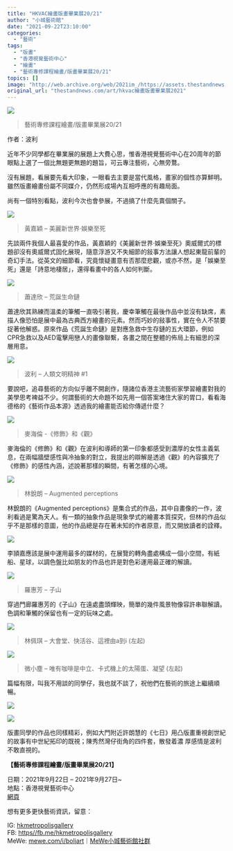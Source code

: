 ```yaml
---
title: "HKVAC繪畫版畫畢業展20/21"
author: "小城藝術館"
date: "2021-09-22T23:10:00"
categories:
  - "藝術"
tags:
  - "版畫"
  - "香港視覺藝術中心"
  - "繪畫"
  - "藝術專修課程繪畫/版畫畢業展20/21"
topics: []
image: "http://web.archive.org/web/2021im_/https://assets.thestandnews.com/media/photos/fb_img_1632295365741.jpg"
original_url: "thestandnews.com/art/hkvac繪畫版畫畢業展2021"
---
```

![](http://web.archive.org/web/2021im_/https://assets.thestandnews.com/media/photos/fb_img_1632295365741.jpg)
> 藝術專修課程繪畫/版畫畢業展20/21

作者：波利

近年不少同學都在畢業展的展題上大費心思，惟香港視覺藝術中心在20周年的節眼點上選了一個比無題更無題的題旨，可云專注藝術，心無旁鶩。

沒有展題，看展要先看大印象，一眼看去主要是當代風格，畫家的個性亦算鮮明。雖然版畫繪畫份屬不同媒介，仍然形成場內互相呼應的有趣局面。

尚有一個特別看點，波利今次也會參展，不過搞了什麼先賣個關子。

![](http://web.archive.org/web/2021im_/https://assets.thestandnews.com/media/photos/img_0459.jpg)
> 黃嘉穎 – 美麗新世界‧娛樂至死

先談兩件我個人最喜愛的作品，黃嘉穎的《美麗新世界‧娛樂至死》奧威爾式的標題卻沒有奧威爾式固化展現，隨意浮游又不失細節的敍事方法讓人想起東龍前輩的奇幻手法。從英文的細節看，究竟懷疑畫意有否那麼悲觀，或亦不然，是「娛樂至死」還是「詩意地棲居」，還得看畫中的各人如何判斷。

![](http://web.archive.org/web/2021im_/https://assets.thestandnews.com/media/photos/img_0449-1.jpg)
> 蕭達欣 – 荒誕生命鏈

蕭達欣其熟練而溫柔的筆觸一直吸引著我，慶幸筆觸在最後作品中並沒有缺席，素描人像恐怕是展中最為古典西方繪畫的元素。然而巧妙的敍事性，實在令人不禁要捉著他解惑。原來作品《荒誕生命鏈》是對應急救中生存鏈的五大環節，例如CPR急救以及AED電擊用戀人的畫像聯繫，各畫之間在整體的佈局上有細思的深層用意。

![](http://web.archive.org/web/2021im_/https://assets.thestandnews.com/media/photos/img_0458.jpg)
> 波利 – 人類文明精神 #1

要說吧，追尋藝術的方向似乎離不開創作，隨諸位香港主流藝術家學習繪畫對我的美學思考裨益不少。何謂藝術的大命題不如先用一個答案堵住大家的胃口，看看海德格的《藝術作品本源》透過我的繪畫能否給你傳遞什麼？

![](http://web.archive.org/web/2021im_/https://assets.thestandnews.com/media/photos/img_0451.jpg)
> 麥海倫 -《修飾》和《觀》

麥海倫的《修飾》和《觀》在波利和導師的第一印象都感受到濃厚的女性主義氣息，在兩幅牆壁感性與冷抽象的對立，我提出的辯解是透過《觀》的內容擴充了《修飾》的感性內涵，述說著那樣的瞬間，有著怎樣的心境。

![](http://web.archive.org/web/2021im_/https://assets.thestandnews.com/media/photos/img_0455.jpg)
> 林銳朗 – Augmented perceptions

林銳朗的《Augmented perceptions》是集合式的作品，其中自畫像的一作，波利看過是驚為天人。有一類的抽象作品是現象學式的繪畫本質探究，但林的作品似乎不是那樣的意圖，他的作品總是存在著未知的作者原意，而又開放讀者的詮釋。

![](http://web.archive.org/web/2021im_/https://assets.thestandnews.com/media/photos/img_0457.jpg)

李頴嘉應該是展中運用最多的媒材的，在展覽的轉角盡處構成一個小空間，有紙船、星球，以調色盤比如朋友的作品也許是對色彩運用最正確的解讀。

![](http://web.archive.org/web/2021im_/https://assets.thestandnews.com/media/photos/img-20210921-wa0042.jpg)
> 羅惠芳 – 子山

穿過門廊羅惠芳的《子山》在遠處盡頭輝映，簡單的幾件風景物像容許串聯解讀。色調和筆觸的保留也有一定的玩味之處。

![](http://web.archive.org/web/2021im_/https://assets.thestandnews.com/media/photos/20210922_144233.jpg)
> 林佩琪 – 大會堂、快活谷、這裡由a到i (左起)

![](http://web.archive.org/web/2021im_/https://assets.thestandnews.com/media/photos/20210922_144739.jpg)
> 微小塵 – 唯有咖啡是中立、卡式機上的太陽蛋、凝望 (左起)

  
篇幅有限，叫我不用談的同學仔，我也就不談了，祝他們在藝術的旅途上繼續順暢。

![](http://web.archive.org/web/2021im_/https://assets.thestandnews.com/media/photos/20210921_173007.jpg)

![](http://web.archive.org/web/2021im_/https://assets.thestandnews.com/media/photos/20210921_173216.jpg)

版畫同學的作品也同樣精彩，例如大門附近許朗慧的《七日》用凸版畫重視創世紀的故事有中世紀拓印的既視；陳秀然灣仔街角的四件套，散發着濃 厚感情是波利不敢直視的。

**【藝術專修課程繪畫/版畫畢業展20/21】**

日期：2021年9月22日 – 2021年9月27日~  
地點：香港視覺藝術中心  
[網頁](http://web.archive.org/web/20211229132307/https://hkvac2021.wordpress.com/)

想有更多更快藝術資訊，留意：

IG: [hkmetropolisgallery](http://web.archive.org/web/20211229132307/https://www.instagram.com/hkmetropolisgallery/)  
FB: [https//fb.me/hkmetropolisgallery](http://web.archive.org/web/20211229132307/https://fb.me/hkmetropolisgallery)  
MeWe: [mewe.com/i/boliart](http://web.archive.org/web/20211229132307/https://mewe.com/i/boliart)｜[MeWe小城藝術館社群](http://web.archive.org/web/20211229132307/https://mewe.com/join/hkmetropolisgallery)